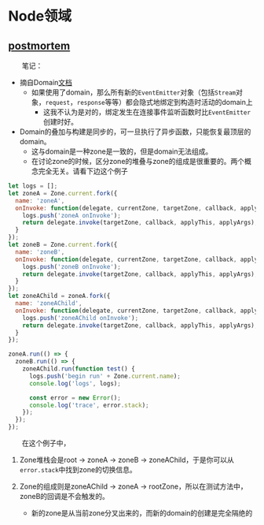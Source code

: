 # Node领域

## [postmortem](https://gist.github.com/trevnorris/d19addf4aa09a0a31a4a14e90cb5c302)

&emsp;&emsp;笔记：

* 摘自Domain[文档](https://nodejs.org/api/domain.html)
  * 如果使用了domain，那么所有新的`EventEmitter`对象（包括`Stream`对象，`request`，`response`等等）都会隐式地绑定到构造时活动的domain上
    * 这我不认为是对的，绑定发生在连接事件监听函数时比`EventEmitter`创建时好。
* Domain的叠加与构建是同步的，可一旦执行了异步函数，只能恢复最顶层的domain。
  * 这与domain是一种zone是一致的，但是domain无法组成。
  * 在讨论zone的时候，区分zone的堆叠与zone的组成是很重要的。两个概念完全无关。请看下边这个例子

```javascript
let logs = [];
let zoneA = Zone.current.fork({
  name: 'zoneA',
  onInvoke: function(delegate, currentZone, targetZone, callback, applyThis, applyArgs) {
    logs.push('zoneA onInvoke');
    return delegate.invoke(targetZone, callback, applyThis, applyArgs);
  }
});
let zoneB = Zone.current.fork({
  name: 'zoneB',
  onInvoke: function(delegate, currentZone, targetZone, callback, applyThis, applyArgs) {
    logs.push('zoneB onInvoke');
    return delegate.invoke(targetZone, callback, applyThis, applyArgs);
  }
});
let zoneAChild = zoneA.fork({
  name: 'zoneAChild',
  onInvoke: function(delegate, currentZone, targetZone, callback, applyThis, applyArgs) {
    logs.push('zoneAChild onInvoke');
    return delegate.invoke(targetZone, callback, applyThis, applyArgs);
  }
});

zoneA.run(() => {
  zoneB.run(() => {
    zoneAChild.run(function test() {
      logs.push('begin run' + Zone.current.name);
      console.log('logs', logs);

      const error = new Error();
      console.log('trace', error.stack);
    });
  });
});
```

&emsp;&emsp;在这个例子中，

1. Zone堆栈会是root -> zoneA -> zoneB -> zoneAChild，于是你可以从`error.stack`中找到zone的切换信息。
2. Zone的组成则是zoneAChild -> zoneA -> rootZone，所以在测试方法中，zoneB的回调是不会触发的。

    * 新的zone是从当前zone分叉出来的，而新的domain的创建是完全隔绝的
